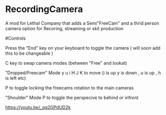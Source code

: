 # RecordingCamera

A mod for Lethal Company that adds a Semi"FreeCam" and a thrid person camera option for Recoring, streaming or skit production

#Controls  

Press the "End" key on your keyboard to toggle the camera ( will soon add this to be changeable )

C key to swap camera modes (between "Free" and lookat)

"Dropped/Freecam" Mode
y u i
H J K
to move
(i is up y is down , u is up , h is left etc)

P
to toggle locking the freecams rotation to the main cameras

"Shoulder" Mode
P to toggle the perspecive to behind or infront

https://youtu.be/_qg2GPdUD2k
